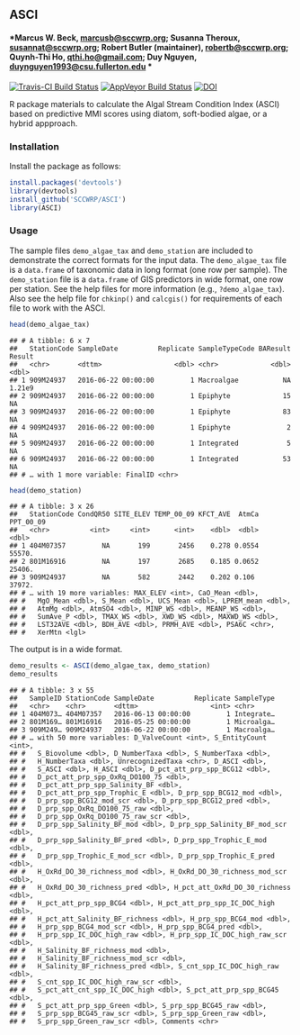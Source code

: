 
## ASCI

#### *Marcus W. Beck, <marcusb@sccwrp.org>; Susanna Theroux, <susannat@sccwrp.org>; Robert Butler (maintainer), <robertb@sccwrp.org>; Quynh-Thi Ho, <qthi.ho@gmail.com>; Duy Nguyen, <duynguyen1993@csu.fullerton.edu> *

[![Travis-CI Build
Status](https://travis-ci.org/SCCWRP/ASCI.svg?branch=master)](https://travis-ci.org/SCCWRP/ASCI)
[![AppVeyor Build
Status](https://ci.appveyor.com/api/projects/status/github/SCCWRP/ASCI?branch=master&svg=true)](https://ci.appveyor.com/project/SCCWRP/ASCI)
[![DOI](https://zenodo.org/badge/106055957.svg)](https://zenodo.org/badge/latestdoi/106055957)

R package materials to calculate the Algal Stream Condition Index (ASCI)
based on predictive MMI scores using diatom, soft-bodied algae, or a
hybrid appproach.

### Installation

Install the package as follows:

``` r
install.packages('devtools')
library(devtools)
install_github('SCCWRP/ASCI')
library(ASCI)
```

### Usage

The sample files `demo_algae_tax` and `demo_station` are included to
demonstrate the correct formats for the input data. The `demo_algae_tax`
file is a `data.frame` of taxonomic data in long format (one row per
sample). The `demo_station` file is a `data.frame` of GIS predictors in
wide format, one row per station. See the help files for more
information (e.g., `?demo_algae_tax`). Also see the help file for
`chkinp()` and `calcgis()` for requirements of each file to work with
the ASCI.

``` r
head(demo_algae_tax)
```

    ## # A tibble: 6 x 7
    ##   StationCode SampleDate          Replicate SampleTypeCode BAResult  Result
    ##   <chr>       <dttm>                  <dbl> <chr>             <dbl>   <dbl>
    ## 1 909M24937   2016-06-22 00:00:00         1 Macroalgae           NA  1.21e9
    ## 2 909M24937   2016-06-22 00:00:00         1 Epiphyte             15 NA     
    ## 3 909M24937   2016-06-22 00:00:00         1 Epiphyte             83 NA     
    ## 4 909M24937   2016-06-22 00:00:00         1 Epiphyte              2 NA     
    ## 5 909M24937   2016-06-22 00:00:00         1 Integrated            5 NA     
    ## 6 909M24937   2016-06-22 00:00:00         1 Integrated           53 NA     
    ## # … with 1 more variable: FinalID <chr>

``` r
head(demo_station)
```

    ## # A tibble: 3 x 26
    ##   StationCode CondQR50 SITE_ELEV TEMP_00_09 KFCT_AVE  AtmCa PPT_00_09
    ##   <chr>          <int>     <int>      <int>    <dbl>  <dbl>     <dbl>
    ## 1 404M07357         NA       199       2456    0.278 0.0554    55570.
    ## 2 801M16916         NA       197       2685    0.185 0.0652    25406.
    ## 3 909M24937         NA       582       2442    0.202 0.106     37972.
    ## # … with 19 more variables: MAX_ELEV <int>, CaO_Mean <dbl>,
    ## #   MgO_Mean <dbl>, S_Mean <dbl>, UCS_Mean <dbl>, LPREM_mean <dbl>,
    ## #   AtmMg <dbl>, AtmSO4 <dbl>, MINP_WS <dbl>, MEANP_WS <dbl>,
    ## #   SumAve_P <dbl>, TMAX_WS <dbl>, XWD_WS <dbl>, MAXWD_WS <dbl>,
    ## #   LST32AVE <dbl>, BDH_AVE <dbl>, PRMH_AVE <dbl>, PSA6C <chr>,
    ## #   XerMtn <lgl>

The output is in a wide format.

``` r
demo_results <- ASCI(demo_algae_tax, demo_station)
demo_results
```

    ## # A tibble: 3 x 55
    ##   SampleID StationCode SampleDate          Replicate SampleType
    ##   <chr>    <chr>       <dttm>                  <int> <chr>     
    ## 1 404M073… 404M07357   2016-06-13 00:00:00         1 Integrate…
    ## 2 801M169… 801M16916   2016-05-25 00:00:00         1 Microalga…
    ## 3 909M249… 909M24937   2016-06-22 00:00:00         1 Macroalga…
    ## # … with 50 more variables: D_ValveCount <int>, S_EntityCount <int>,
    ## #   S_Biovolume <dbl>, D_NumberTaxa <dbl>, S_NumberTaxa <dbl>,
    ## #   H_NumberTaxa <dbl>, UnrecognizedTaxa <chr>, D_ASCI <dbl>,
    ## #   S_ASCI <dbl>, H_ASCI <dbl>, D_pct_att_prp_spp_BCG12 <dbl>,
    ## #   D_pct_att_prp_spp_OxRq_DO100_75 <dbl>,
    ## #   D_pct_att_prp_spp_Salinity_BF <dbl>,
    ## #   D_pct_att_prp_spp_Trophic_E <dbl>, D_prp_spp_BCG12_mod <dbl>,
    ## #   D_prp_spp_BCG12_mod_scr <dbl>, D_prp_spp_BCG12_pred <dbl>,
    ## #   D_prp_spp_OxRq_DO100_75_raw <dbl>,
    ## #   D_prp_spp_OxRq_DO100_75_raw_scr <dbl>,
    ## #   D_prp_spp_Salinity_BF_mod <dbl>, D_prp_spp_Salinity_BF_mod_scr <dbl>,
    ## #   D_prp_spp_Salinity_BF_pred <dbl>, D_prp_spp_Trophic_E_mod <dbl>,
    ## #   D_prp_spp_Trophic_E_mod_scr <dbl>, D_prp_spp_Trophic_E_pred <dbl>,
    ## #   H_OxRd_DO_30_richness_mod <dbl>, H_OxRd_DO_30_richness_mod_scr <dbl>,
    ## #   H_OxRd_DO_30_richness_pred <dbl>, H_pct_att_OxRd_DO_30_richness <dbl>,
    ## #   H_pct_att_prp_spp_BCG4 <dbl>, H_pct_att_prp_spp_IC_DOC_high <dbl>,
    ## #   H_pct_att_Salinity_BF_richness <dbl>, H_prp_spp_BCG4_mod <dbl>,
    ## #   H_prp_spp_BCG4_mod_scr <dbl>, H_prp_spp_BCG4_pred <dbl>,
    ## #   H_prp_spp_IC_DOC_high_raw <dbl>, H_prp_spp_IC_DOC_high_raw_scr <dbl>,
    ## #   H_Salinity_BF_richness_mod <dbl>,
    ## #   H_Salinity_BF_richness_mod_scr <dbl>,
    ## #   H_Salinity_BF_richness_pred <dbl>, S_cnt_spp_IC_DOC_high_raw <dbl>,
    ## #   S_cnt_spp_IC_DOC_high_raw_scr <dbl>,
    ## #   S_pct_att_cnt_spp_IC_DOC_high <dbl>, S_pct_att_prp_spp_BCG45 <dbl>,
    ## #   S_pct_att_prp_spp_Green <dbl>, S_prp_spp_BCG45_raw <dbl>,
    ## #   S_prp_spp_BCG45_raw_scr <dbl>, S_prp_spp_Green_raw <dbl>,
    ## #   S_prp_spp_Green_raw_scr <dbl>, Comments <chr>
